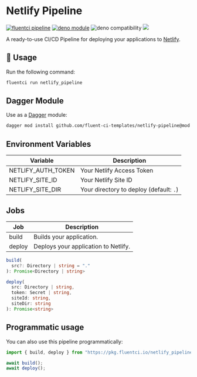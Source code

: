 # Netlify Pipeline

[![fluentci pipeline](https://img.shields.io/badge/dynamic/json?label=pkg.fluentci.io&labelColor=%23000&color=%23460cf1&url=https%3A%2F%2Fapi.fluentci.io%2Fv1%2Fpipeline%2Fnetlify_pipeline&query=%24.version)](https://pkg.fluentci.io/netlify_pipeline)
[![deno module](https://shield.deno.dev/x/netlify_pipeline)](https://deno.land/x/netlify_pipeline)
![deno compatibility](https://shield.deno.dev/deno/^1.37)
[![](https://img.shields.io/codecov/c/gh/fluent-ci-templates/netlify-pipeline)](https://codecov.io/gh/fluent-ci-templates/netlify-pipeline)

A ready-to-use CI/CD Pipeline for deploying your applications to [Netlify](https://www.netlify.com).


## 🚀 Usage

Run the following command:

```bash
fluentci run netlify_pipeline
```

## Dagger Module

Use as a [Dagger](https://dagger.io) module:

```bash
dagger mod install github.com/fluent-ci-templates/netlify-pipeline@mod
```

## Environment Variables

| Variable           | Description                             |
|--------------------|-----------------------------------------|
| NETLIFY_AUTH_TOKEN | Your Netlify Access Token               |
| NETLIFY_SITE_ID    | Your Netlify Site ID                    |
| NETLIFY_SITE_DIR   | Your directory to deploy (default: `.`) |

## Jobs

| Job     | Description                          |
|---------|--------------------------------------|
| build   | Builds your application.             |
| deploy  | Deploys your application to Netlify. |

```typescript
build(
  src?: Directory | string = "."
): Promise<Directory | string>

deploy(
  src: Directory | string,
  token: Secret | string,
  siteId: string,
  siteDir: string
): Promise<string>
```

## Programmatic usage

You can also use this pipeline programmatically:

```typescript
import { build, deploy } from "https://pkg.fluentci.io/netlify_pipeline@v0.7.1/mod.ts";

await build();
await deploy();

```
